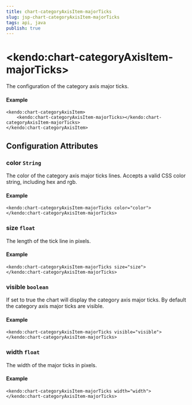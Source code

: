 ```yaml
---
title: chart-categoryAxisItem-majorTicks
slug: jsp-chart-categoryAxisItem-majorTicks
tags: api, java
publish: true
---
```


# \<kendo:chart-categoryAxisItem-majorTicks\>

The configuration of the category axis major ticks.

#### Example
    <kendo:chart-categoryAxisItem>
        <kendo:chart-categoryAxisItem-majorTicks></kendo:chart-categoryAxisItem-majorTicks>
    </kendo:chart-categoryAxisItem>

## Configuration Attributes

### color `String`

The color of the category axis major ticks lines. Accepts a valid CSS color string, including hex and rgb.

#### Example
    <kendo:chart-categoryAxisItem-majorTicks color="color">
    </kendo:chart-categoryAxisItem-majorTicks>

### size `float`

The length of the tick line in pixels.

#### Example
    <kendo:chart-categoryAxisItem-majorTicks size="size">
    </kendo:chart-categoryAxisItem-majorTicks>

### visible `boolean`

If set to true the chart will display the category axis major ticks. By default the category axis major ticks are visible.

#### Example
    <kendo:chart-categoryAxisItem-majorTicks visible="visible">
    </kendo:chart-categoryAxisItem-majorTicks>

### width `float`

The width of the major ticks in pixels.

#### Example
    <kendo:chart-categoryAxisItem-majorTicks width="width">
    </kendo:chart-categoryAxisItem-majorTicks>

